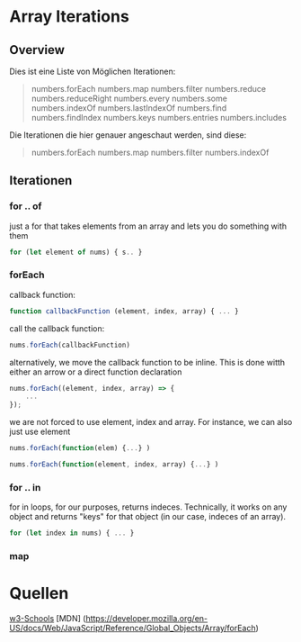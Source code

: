 # Array Iterations

## Overview
Dies ist eine Liste von Möglichen Iterationen:

> numbers.forEach
> numbers.map
> numbers.filter
> numbers.reduce
> numbers.reduceRight
> numbers.every
> numbers.some
> numbers.indexOf
> numbers.lastIndexOf
> numbers.find
> numbers.findIndex
> numbers.keys
> numbers.entries
> numbers.includes

Die Iterationen die hier genauer angeschaut werden, sind diese:

> numbers.forEach
> numbers.map
> numbers.filter
> numbers.indexOf

## Iterationen

### for .. of

just a for that takes elements from an array and lets you do something with them

```typescript
for (let element of nums) { s.. }
```
### forEach

callback function: 
```typescript
function callbackFunction (element, index, array) { ... }
```
call the callback function: 

```typescript
nums.forEach(callbackFunction)  
```
alternatively, we move the callback function to be inline. This is done witth either an arrow or a direct function declaration

```typescript
nums.forEach((element, index, array) => {
    ...
});
```
we are not forced to use element, index and array. For instance, we can also just use element
```typescript
nums.forEach(function(elem) {...} ) 

nums.forEach(function(element, index, array) {...} )
```

### for .. in

for in loops, for our purposes, returns indeces. Technically, it works on any object and returns "keys" for that object (in our case, indeces of an array).

```typescript
for (let index in nums) { ... }
```
### map


# Quellen

[w3-Schools](https://www.w3schools.com/js/js_array_iteration.asp)
[MDN] (https://developer.mozilla.org/en-US/docs/Web/JavaScript/Reference/Global_Objects/Array/forEach)
